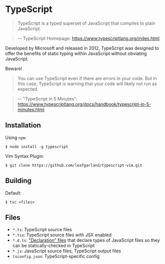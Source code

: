 # TypeScript

> TypeScript is a typed superset of JavaScript that compiles to plain JavaScript.

> -- TypeScript Homepage: https://www.typescriptlang.org/index.html

Developed by Microsoft and released in 2012, TypeScript was designed to offer the benefits of static typing within JavaScript without obviating JavaScript.

Beware!

> You can use TypeScript even if there are errors in your code. But in this case, TypeScript is warning that your code will likely not run as expected.

> -- "TypeScript in 5 Minutes": https://www.typescriptlang.org/docs/handbook/typescript-in-5-minutes.html

## Installation

Using `npm`:
```
$ node install -g typescript
```

Vim Syntax Plugin:
```
$ git clone https://github.com/leafgarland/typescript-vim.git
```

## Building

Default:
```
$ tsc <files>
```

## Files

* `*.ts`: TypeScript source files
* `*.tsx`: TypeScript source files with JSX enabled
* `*.d.ts`: ["Declaration" files](https://en.wikipedia.org/wiki/TypeScript#Declaration_files) that declare types of JavaScript files so they can be statically-checked in TypeScript
* `*.js`: JavaScript source files, TypeScript output files
* `tsconfig.json`: TypeScript-specific config
